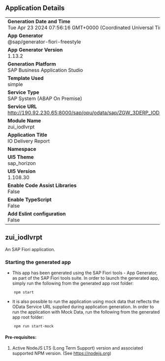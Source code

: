 ## Application Details
|               |
| ------------- |
|**Generation Date and Time**<br>Tue Apr 23 2024 07:56:16 GMT+0000 (Coordinated Universal Time)|
|**App Generator**<br>@sap/generator-fiori-freestyle|
|**App Generator Version**<br>1.13.2|
|**Generation Platform**<br>SAP Business Application Studio|
|**Template Used**<br>simple|
|**Service Type**<br>SAP System (ABAP On Premise)|
|**Service URL**<br>http://190.92.230.65:8000/sap/opu/odata/sap/ZGW_3DERP_IODLVRT_SRV
|**Module Name**<br>zui_iodlvrpt|
|**Application Title**<br>IO Delivery Report|
|**Namespace**<br>|
|**UI5 Theme**<br>sap_horizon|
|**UI5 Version**<br>1.108.30|
|**Enable Code Assist Libraries**<br>False|
|**Enable TypeScript**<br>False|
|**Add Eslint configuration**<br>False|

## zui_iodlvrpt

An SAP Fiori application.

### Starting the generated app

-   This app has been generated using the SAP Fiori tools - App Generator, as part of the SAP Fiori tools suite.  In order to launch the generated app, simply run the following from the generated app root folder:

```
    npm start
```

- It is also possible to run the application using mock data that reflects the OData Service URL supplied during application generation.  In order to run the application with Mock Data, run the following from the generated app root folder:

```
    npm run start-mock
```

#### Pre-requisites:

1. Active NodeJS LTS (Long Term Support) version and associated supported NPM version.  (See https://nodejs.org)


